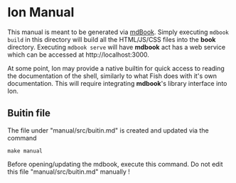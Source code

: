# Ion Manual

This manual is meant to be generated via [mdBook](https://github.com/azerupi/mdBook). Simply
executing `mdbook build` in this directory will build all the HTML/JS/CSS files into the
**book** directory. Executing `mdbook serve` will have **mdbook** act has a web service
which can be accessed at http://localhost:3000.

At some point, Ion may provide a native builtin for quick access to reading the documentation
of the shell, similarly to what Fish does with it's own documentation. This will require
integrating **mdbook**'s library interface into Ion.


## Buitin file

The file under "manual/src/buitin.md" is created and updated via the command

```
make manual
```

Before opening/updating the mdbook, execute this command.
Do not edit this file "manual/src/buitin.md" manually ! 


